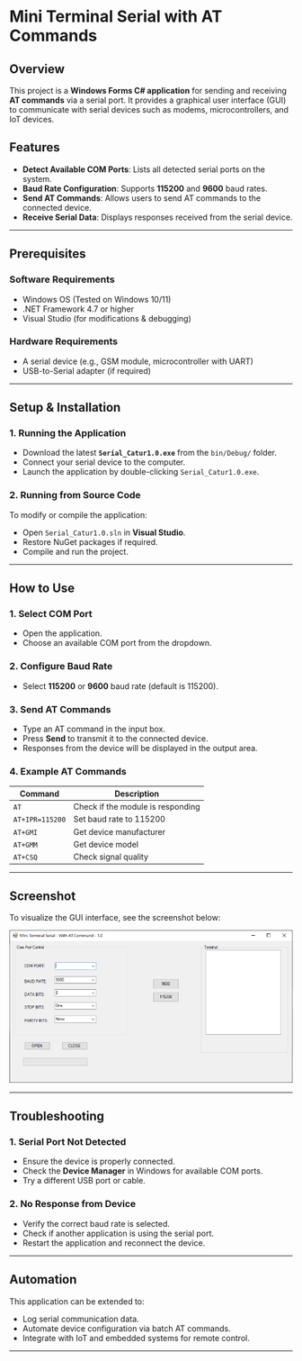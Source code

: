 # Mini Terminal Serial with AT Commands

## Overview
This project is a **Windows Forms C# application** for sending and receiving **AT commands** via a serial port. It provides a graphical user interface (GUI) to communicate with serial devices such as modems, microcontrollers, and IoT devices.

## Features
- **Detect Available COM Ports**: Lists all detected serial ports on the system.
- **Baud Rate Configuration**: Supports **115200** and **9600** baud rates.
- **Send AT Commands**: Allows users to send AT commands to the connected device.
- **Receive Serial Data**: Displays responses received from the serial device.

---

## Prerequisites
### Software Requirements
- Windows OS (Tested on Windows 10/11)
- .NET Framework 4.7 or higher
- Visual Studio (for modifications & debugging)

### Hardware Requirements
- A serial device (e.g., GSM module, microcontroller with UART)
- USB-to-Serial adapter (if required)

---

## Setup & Installation
### 1. Running the Application
- Download the latest **`Serial_Catur1.0.exe`** from the `bin/Debug/` folder.
- Connect your serial device to the computer.
- Launch the application by double-clicking `Serial_Catur1.0.exe`.

### 2. Running from Source Code
To modify or compile the application:
- Open `Serial_Catur1.0.sln` in **Visual Studio**.
- Restore NuGet packages if required.
- Compile and run the project.

---

## How to Use
### 1. Select COM Port
- Open the application.
- Choose an available COM port from the dropdown.

### 2. Configure Baud Rate
- Select **115200** or **9600** baud rate (default is 115200).

### 3. Send AT Commands
- Type an AT command in the input box.
- Press **Send** to transmit it to the connected device.
- Responses from the device will be displayed in the output area.

### 4. Example AT Commands
| Command | Description |
|---------|-------------|
| `AT` | Check if the module is responding |
| `AT+IPR=115200` | Set baud rate to 115200 |
| `AT+GMI` | Get device manufacturer |
| `AT+GMM` | Get device model |
| `AT+CSQ` | Check signal quality |

---

## Screenshot
To visualize the GUI interface, see the screenshot below:

![Mini Terminal Screenshot](ScreenShot.png)

---

## Troubleshooting
### 1. Serial Port Not Detected
- Ensure the device is properly connected.
- Check the **Device Manager** in Windows for available COM ports.
- Try a different USB port or cable.

### 2. No Response from Device
- Verify the correct baud rate is selected.
- Check if another application is using the serial port.
- Restart the application and reconnect the device.

---

## Automation
This application can be extended to:
- Log serial communication data.
- Automate device configuration via batch AT commands.
- Integrate with IoT and embedded systems for remote control.

---
